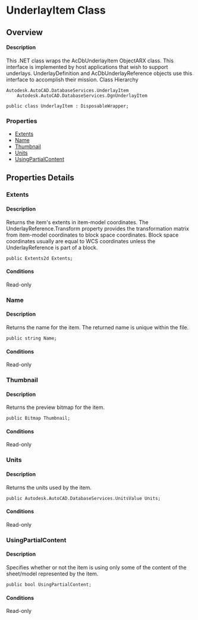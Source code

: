 # UnderlayItem Class

## Overview

#### Description
This .NET class wraps the AcDbUnderlayItem ObjectARX class. 
This interface is implemented by host applications that wish to support underlays. UnderlayDefinition and AcDbUnderlayReference objects use this interface to accomplish their mission.
Class Hierarchy
```text
Autodesk.AutoCAD.DatabaseServices.UnderlayItem
    Autodesk.AutoCAD.DatabaseServices.DgnUnderlayItem
```

```text
public class UnderlayItem : DisposableWrapper;
```

### Properties

- [Extents](#extents)
- [Name](#name)
- [Thumbnail](#thumbnail)
- [Units](#units)
- [UsingPartialContent](#usingpartialcontent)


## Properties Details

### Extents

#### Description
Returns the item's extents in item-model coordinates. The UnderlayReference.Transform property provides the transformation matrix from item-model coordinates to block space coordinates. Block space coordinates usually are equal to WCS coordinates unless the UnderlayReference is part of a block. 
```text
public Extents2d Extents;
```

#### Conditions
Read-only
### Name

#### Description
Returns the name for the item. The returned name is unique within the file.
```text
public string Name;
```

#### Conditions
Read-only
### Thumbnail

#### Description
Returns the preview bitmap for the item.
```text
public Bitmap Thumbnail;
```

#### Conditions
Read-only
### Units

#### Description
Returns the units used by the item.
```text
public Autodesk.AutoCAD.DatabaseServices.UnitsValue Units;
```

#### Conditions
Read-only
### UsingPartialContent

#### Description
Specifies whether or not the item is using only some of the content of the sheet/model represented by the item.
```text
public bool UsingPartialContent;
```

#### Conditions
Read-only